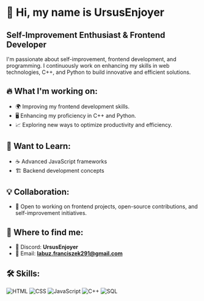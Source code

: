 # 👋 Hi, my name is UrsusEnjoyer

## Self-Improvement Enthusiast & Frontend Developer

I'm passionate about self-improvement, frontend development, and programming. I continuously work on enhancing my skills in web technologies, C++, and Python to build innovative and efficient solutions.

## 🔥 What I'm working on:
- 🌍 Improving my frontend development skills.
- 🖥️ Enhancing my proficiency in C++ and Python.
- 📈 Exploring new ways to optimize productivity and efficiency.

## 🎯 Want to Learn:
- ☕ Advanced JavaScript frameworks
- 🏗️ Backend development concepts

## 💡 Collaboration:
- 🔗 Open to working on frontend projects, open-source contributions, and self-improvement initiatives.

## 📍 Where to find me:
- 💬 Discord: **UrsusEnjoyer**
- 📧 Email: **labuz.franciszek291@gmail.com**

## 🛠️ Skills:
![HTML](https://img.shields.io/badge/-HTML-orange) ![CSS](https://img.shields.io/badge/-CSS-blue) ![JavaScript](https://img.shields.io/badge/-JavaScript-yellow) ![C++](https://img.shields.io/badge/-C++-blue) ![SQL](https://img.shields.io/badge/-SQL-gray)
